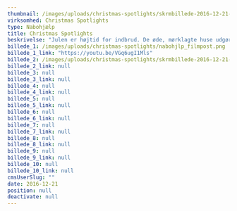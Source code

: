 ```yaml
---
thumbnail: /images/uploads/christmas-spotlights/skrmbillede-2016-12-21-kl.-14.27.03.png
virksomhed: Christmas Spotlights
type: Nabohjælp
title: Christmas Spotlights
beskrivelse: "Julen er højtid for indbrud. De øde, mørklagte huse udgør nemlig et sandt gavebord for tyvene. Derfor er det ikke underligt, at antallet af indbrud stiger med over 50% i december. Hver jul pynter vi danskere vores hjem med smukke lyskæder. Så hvorfor ikke pynte op med noget, der skaber julestemning i nabolaget og samtidig tyverisikrer hjemmet? Derfor har vi opfundet verdens første julelyskæde, der kan afværge indbrud. Vi kalder den Christmas Spotlights.    \n\n    "
billede_1: /images/uploads/christmas-spotlights/nabohjlp_filmpost.png
billede_1_link: "https://youtu.be/VGq6ugI1Mls"
billede_2: /images/uploads/christmas-spotlights/skrmbillede-2016-12-21-kl.-14.24.37.png
billede_2_link: null
billede_3: null
billede_3_link: null
billede_4: null
billede_4_link: null
billede_5: null
billede_5_link: null
billede_6: null
billede_6_link: null
billede_7: null
billede_7_link: null
billede_8: null
billede_8_link: null
billede_9: null
billede_9_link: null
billede_10: null
billede_10_link: null
cmsUserSlug: ""
date: 2016-12-21 
position: null
deactivate: null
---
```


